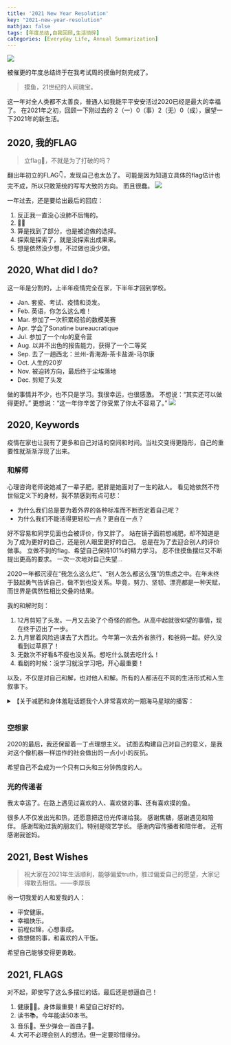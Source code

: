 ```yaml
---
title: '2021 New Year Resolution'
key: "2021-new-year-resolution"
mathjax: false
tags: [年度总结,自我回顾,生活琐碎]
categories: [Everyday Life, Annual Summarization]
---
```

![](https://xtopia-1258297046.cos.ap-shanghai.myqcloud.com/2021NewYearResolution.jpg)

被催更的年度总结终于在我考试周的摸鱼时刻完成了。
> 摸鱼，21世纪的人间瑰宝。  

这一年对全人类都不太善良，普通人如我能平平安安活过2020已经是最大的幸福了。
在2021年之初，回顾一下刚过去的 2（一）0（事）2（无）0（成），展望一下2021年的新生活。

<!--more-->

## 2020, 我的FLAG
> 立flag🚩，不就是为了打破的吗？  

翻出年初立的FLAG👇，发现自己也太怂了。
可能是因为知道立具体的flag估计也完不成，所以只敢笼统的写写大致的方向。
而且很蠢。
![](https://xtopia-1258297046.cos.ap-shanghai.myqcloud.com/2020flag.jpg)

一年过去，还是要给出最后的回应：
1. 反正我一直没心没肺不后悔的。
2. 🤷‍♀️
3. 算是找到了部分，也是被迫做的选择。
4. 探索是探索了，就是没探索出成果来。
5. 想是依然没少想，不过做也没少做。

## 2020, What did I do?
这一年是分割的，上半年疫情完全在家，下半年才回到学校。

* Jan. 套瓷、考试、疫情和烫发。
* Feb. 英语，你怎么这么难！
* Mar. 参加了一次积累经验的数模美赛
* Apr. 学会了Sonatine bureaucratique
* Jul. 参加了一个nlp的夏令营
* Aug. 以并不出色的报告能力，获得了一个二等奖
* Sep. 去了一趟西北：兰州-青海湖-茶卡盐湖-马尔康
* Oct. 人生的20岁
* Nov. 被迫转方向，最后终于尘埃落地
* Dec. 剪短了头发

做的事情并不少，也不只是学习。我很幸运，也很感激。
不想说：“其实还可以做得更好。”
更想说：“这一年你辛苦了你受累了你太不容易了。”
![](https://xtopia-1258297046.cos.ap-shanghai.myqcloud.com/liningjing.JPG)

## 2020, Keywords
疫情在家也让我有了更多和自己对话的空间和时间。当社交变得更隐形，自己的重要性就渐渐浮现了出来。

### 和解师

心理咨询老师说她减了一辈子肥，肥胖是她面对了一生的敌人。
看见她依然不符世俗定义下的身材，我不禁感到有点可悲：
* 为什么我们总是要为着外界的各种标准而不断否定着自己呢？
* 为什么我们不能活得更轻松一点？更自在一点？

好不容易和同学见面也会被评价，你又胖了。
站在镜子面前想减肥，却不知道是为了成为更好的自己，还是别人眼里更好的自己。
总是在为了去迎合别人的评价做事。
立做不到的flag、希望自己保持101%的精力学习。
忍不住摸鱼摆烂又不断提出更高的要求。
一次一次地对自己失望…

2020一年都沉浸在“我怎么这么烂”、“别人怎么都这么强”的焦虑之中。在年末终于鼓起勇气告诉自己，做不到也没关系。毕竟，努力、坚韧、漂亮都是一种天赋，而世界是偶然性相比交叠的结果。

我的和解时刻：
1. 12月剪短了头发。一月又去染了个奇怪的颜色。从高中起就很仰望的事情，现在终于迈出了一步。
2. 九月冒着风险逃课去了大西北。今年第一次去外省旅行，和爸妈一起。好久没看到过草原了！
3. 无数次不好看&不瘦也没关系。想吃什么就去吃什么！
4. 看剧的时候：没学习就没学习吧，开心最重要！

以及，不仅是对自己和解，也对他人和解。所有的人都活在不同的生活形式和人生叙事下。

<details>
  <summary>【关于减肥和身体羞耻话题我个人非常喜欢的一期海马星球的播客：</summary>
  <br/>
 <p><a href="https://anchor.fm/seahorseplanet/episodes/ep-ekolem">减肥：新时代的裹脚文化 by 海马星球 • A podcast on Anchor</a></p> 

<iframe src="https://anchor.fm/seahorseplanet/embed/episodes/ep-ekolem/a-a3fni2j" height="102px" width="400px" frameborder="0" scrolling="no"></iframe>

<p>21世纪第二个十年，中国大众对女性的审美标准：白瘦幼的女孩。</p>  
但大多数人并不知道，很多生活在他们身边的中国女孩——他们的同学、同事、甚至女儿——为了追求白瘦幼，在经历巨大的痛苦和身体折磨。这一切都是悄悄发生的，因为她们羞于告诉你们真相。  </p>  
<p>她们在厌食症、暴食症、抑郁症、焦躁症、双相情感障碍等心理问题中挣扎……甚至月经停止，子宫变得只有正常厚度的一半那么薄。 </p>  
<p>本期海马星球请到了微博健身博主“狂浪大哥”，英文名Erika，为我们讲述了她经历的这个平行暗黑宇宙。在她社交媒体生涯里，数以千计的女孩子曾给她留言，讲述自己绝望的减肥伤害和身体羞耻感。  </p>  
<p>我们瞥到这个暗黑宇宙中的人数之多，年龄之幼小，令人震惊。  </p>  
<p>她们并不是自愿进入这个怪圈。我们时代的文化，一面推崇削弱女性力量的白瘦美标准和顺从气质，一面是推崇有毒男性气概toxic masculinity的社会期待。而女孩们在敏感的青春期，遭到男性以“玩笑”的心态对她们的贬损攻击，肥婆，肥猪，非洲黑猪……甚至自己亲身父母时刻对她们身体的羞辱，如此造就的长期阴影，把她们引向错误的自救路径。  </p>  
<p>于是，她们成了父权消费主义的猎物。轰炸式的围捕，把她们推向这个自我摧残的恶性循环。微博上“28天断食”超话、小红书上的“液体节食法”……种种新时代江湖巫术，有的明显是违法犯罪，有的姑娘甚至被误导而丧命。但巫术却在网络上肆虐无阻。 </p>  
<p>海马星球讨论了白瘦幼为什么是父权审美的标准，女性为什么要砸碎这个标准，如何让身心健康有力，进入正向循环。  </p>  
</details>
<br/>

### 空想家
2020的最后，我还保留着一丁点理想主义。
试图去构建自己对自己的意义，是我对这个像机器一样运作的社会做出的一点小小的反抗。

希望自己不会成为一个只有口头和三分钟热度的人。

### 光的传递者
我太幸运了。在路上遇见过喜欢的人、喜欢做的事、还有喜欢摸的鱼。

很多人不仅发出光和热，还愿意把这份光传递给我。
感谢焦糖，感谢遇见和陪伴。
感谢帮助过我的朋友们。特别是晓艺学长。
感谢内容传播者和陪伴者。
还有感谢我爸妈。

## 2021, Best Wishes
> 祝大家在2021年生活顺利，能够偏爱truth，胜过偏爱自己的愿望，大家记得敢去相信。——李厚辰  

㊗️一切我爱的人和爱我的人：
* 平安健康。
* 幸福快乐。
* 前程似锦，心想事成。
* 做想做的事，和喜欢的人干饭。

希望自己能够变得更勇敢。

## 2021, FLAGS
对不起，即使写了这么多摆烂的话。最后还是想逼自己！

1. 健康🏃‍♀️。身体最重要！希望自己好好的。
2. 读书📚。今年能读50本书。
3. 音乐🎵。至少弹会一首曲子🎹。
4. 大可不必理会别人的想法。但一定要珍惜缘分。